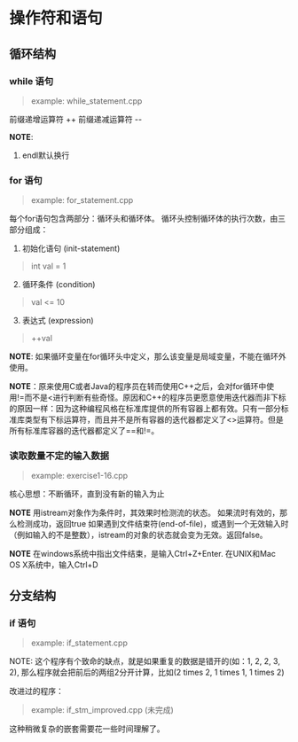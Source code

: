 # 操作符和语句

## 循环结构

### while 语句

> example: while_statement.cpp

前缀递增运算符 ++
前缀递减运算符 --

**NOTE**: 
1. endl默认换行


### for 语句

> example: for_statement.cpp

每个for语句包含两部分：循环头和循环体。
循环头控制循环体的执行次数，由三部分组成：
1. 初始化语句 (init-statement)
> int val = 1
2. 循环条件 (condition)
> val <= 10
3. 表达式 (expression)
> ++val

**NOTE**: 如果循环变量在for循环头中定义，那么该变量是局域变量，不能在循环外使用。

**NOTE**：原来使用C或者Java的程序员在转而使用C++之后，会对for循环中使用!=而不是<进行判断有些奇怪。原因和C++的程序员更愿意使用迭代器而非下标的原因一样：因为这种编程风格在标准库提供的所有容器上都有效。只有一部分标准库类型有下标运算符，而且并不是所有容器的迭代器都定义了<>运算符。但是所有标准库容器的迭代器都定义了==和!=。


### 读取数量不定的输入数据

> example: exercise1-16.cpp

核心思想：不断循环，直到没有新的输入为止

**NOTE** 用istream对象作为条件时，其效果时检测流的状态。
         如果流时有效的，那么检测成功，返回true
         如果遇到文件结束符(end-of-file)，或遇到一个无效输入时（例如输入的不是整数），istream的对象的状态就会变为无效。返回false。

**NOTE** 在windows系统中指出文件结束，是输入Ctrl+Z+Enter.
         在UNIX和Mac OS X系统中，输入Ctrl+D


## 分支结构

### if 语句

> example: if_statement.cpp

NOTE: 这个程序有个致命的缺点，就是如果重复的数据是错开的(如：1, 2, 2, 3, 2), 那么程序就会把前后的两组2分开计算，比如(2 times 2, 1 times 1, 1 times 2)

改进过的程序：
> example: if_stm_improved.cpp (未完成)

这种稍微复杂的嵌套需要花一些时间理解了。
